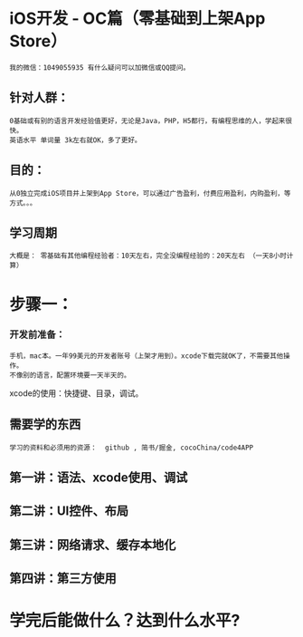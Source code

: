 
# iOS开发 - OC篇（零基础到上架App Store）  
    我的微信：1049055935 有什么疑问可以加微信或QQ提问。

## 针对人群：
    0基础或有别的语言开发经验值更好，无论是Java，PHP，H5都行，有编程思维的人，学起来很快。
    英语水平 单词量 3k左右就OK，多了更好。
## 目的：
    从0独立完成iOS项目并上架到App Store，可以通过广告盈利，付费应用盈利，内购盈利，等方式。。。
## 学习周期
    大概是： 零基础有其他编程经验者：10天左右，完全没编程经验的：20天左右 （一天8小时计算）


# 步骤一：
### 开发前准备：
    手机，mac本。一年99美元的开发者账号（上架才用到）。xcode下载完就OK了，不需要其他操作。
    不像别的语言，配置环境要一天半天的。


xcode的使用：快捷键、目录，调试。


## 需要学的东西
    学习的资料和必须用的资源：  github , 简书/掘金, cocoChina/code4APP

## 第一讲：语法、xcode使用、调试
## 第二讲：UI控件、布局
## 第三讲：网络请求、缓存本地化
## 第四讲：第三方使用




# 学完后能做什么？达到什么水平?



























